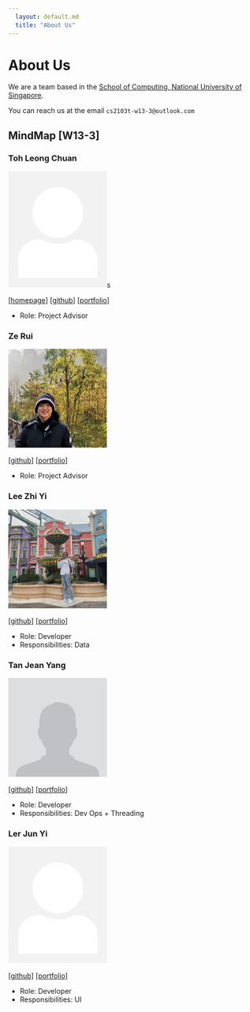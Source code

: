 ```yaml
---
  layout: default.md
  title: "About Us"
---
```


# About Us

We are a team based in the [School of Computing, National University of Singapore](http://www.comp.nus.edu.sg).

You can reach us at the email `cs2103t-w13-3@outlook.com`

## MindMap [W13-3]

### Toh Leong Chuan

<img src="images/johndoe.png" width="200px">s

[[homepage](http://www.comp.nus.edu.sg/~damithch)]
[[github](https://github.com/johndoe)]
[[portfolio](team/johndoe.md)]

* Role: Project Advisor

### Ze Rui

<img src="images/slidings.png" width="200px">

[[github](https://github.com/slidings)]
[[portfolio](team/johndoe.md)]

* Role: Project Advisor

### Lee Zhi Yi

<img src="images/zhiyi12345.png" width="200px">

[[github](http://github.com/zhiyi12345)] [[portfolio](team/johndoe.md)]

* Role: Developer
* Responsibilities: Data

### Tan Jean Yang

<img src="images/jeanyang04.png" width="200px">

[[github](http://github.com/jeanyang04)]
[[portfolio](team/johndoe.md)]

* Role: Developer
* Responsibilities: Dev Ops + Threading

### Ler Jun Yi

<img src="images/johndoe.png" width="200px">

[[github](http://github.com/johndoe)]
[[portfolio](team/johndoe.md)]

* Role: Developer
* Responsibilities: UI
